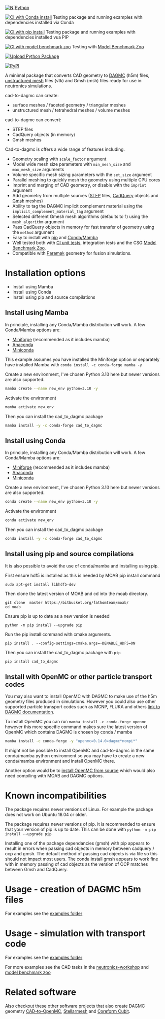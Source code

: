 
[![N|Python](https://www.python.org/static/community_logos/python-powered-w-100x40.png)](https://www.python.org)

[![CI with Conda install](https://github.com/fusion-energy/cad_to_dagmc/actions/workflows/ci_with_conda_install.yml/badge.svg)](https://github.com/fusion-energy/cad_to_dagmc/actions/workflows/ci_with_conda_install.yml) Testing package and running examples with dependencies installed via Conda

[![CI with pip install](https://github.com/fusion-energy/cad_to_dagmc/actions/workflows/ci_with_pip_install.yml/badge.svg)](https://github.com/fusion-energy/cad_to_dagmc/actions/workflows/ci_with_pip_install.yml) Testing package and running examples with dependencies installed vua PIP

[![CI with model benchmark zoo](https://github.com/fusion-energy/cad_to_dagmc/actions/workflows/ci_with_benchmarks.yml/badge.svg?branch=main)](https://github.com/fusion-energy/cad_to_dagmc/actions/workflows/ci_with_benchmarks.yml) Testing with [Model Benchmark Zoo](https://github.com/fusion-energy/model_benchmark_zoo)

[![Upload Python Package](https://github.com/fusion-energy/cad_to_dagmc/actions/workflows/python-publish.yml/badge.svg)](https://github.com/fusion-energy/cad_to_dagmc/actions/workflows/python-publish.yml)

[![PyPI](https://img.shields.io/pypi/v/cad_to_dagmc?color=brightgreen&label=pypi&logo=grebrightgreenen&logoColor=green)](https://pypi.org/project/cad_to_dagmc/)


A minimal package that converts CAD geometry to [DAGMC](https://github.com/svalinn/DAGMC/) (h5m) files, [unstructured mesh](https://docs.openmc.org/en/latest/pythonapi/generated/openmc.UnstructuredMesh.html) files (vtk) and Gmsh (msh) files ready for use in neutronics simulations.

cad-to-dagmc can create:
- surface meshes / faceted geometry / triangular meshes
- unstructured mesh / tetrahedral meshes / volume meshes

cad-to-dagmc can convert:
- STEP files
- CadQuery objects (in memory)
- Gmsh meshes

Cad-to-dagmc is offers a wide range of features including.
- Geometry scaling with ```scale_factor``` argument
- Model wide mesh size parameters with ```min_mesh_size``` and ```max_mesh_size``` arguments
- Volume specific mesh sizing parameters with the ```set_size``` argument
- Parallel meshing to quickly mesh the geometry using multiple CPU cores
- Imprint and merging of CAD geometry, or disable with the ```imprint``` argument
- Add geometry from multiple sources ([STEP](http://www.steptools.com/stds/step/) files, [CadQuery](https://cadquery.readthedocs.io) objects and [Gmsh](https://gmsh.info/) meshes)
- Ability to tag the DAGMC implicit complement material using the ```implicit_complement_material_tag``` argument
- Selected different Gmesh mesh algorithms (defaults to 1) using the ```mesh_algorithm``` argument
- Pass CadQuery objects in memory for fast transfer of geometry using the ```method``` argument
- Easy to install with [pip](https://pypi.org/project/cad-to-dagmc/) and [Conda/Mamba](https://anaconda.org/conda-forge/cad_to_dagmc)
- Well tested both with [CI unit tests](https://github.com/fusion-energy/cad_to_dagmc/tree/main/tests), integration tests and the CSG [Model Benchmark Zoo](https://github.com/fusion-energy/model_benchmark_zoo).
- Compatible with [Paramak](https://github.com/fusion-energy/paramak) geometry for fusion simulations.

# Installation options

- Install using Mamba
- Install using Conda
- Install using pip and source compilations

## Install using Mamba

In principle, installing any Conda/Mamba distribution will work. A few Conda/Mamba options are:
- [Miniforge](https://github.com/conda-forge/miniforge) (recommended as it includes mamba)
- [Anaconda](https://www.anaconda.com/download)
- [Miniconda](https://docs.conda.io/en/latest/miniconda.html)

This example assumes you have installed the Miniforge option or separately have installed Mamba with ```conda install -c conda-forge mamba -y```

Create a new environment, I've chosen Python 3.10 here but newer versions are
also supported.
```bash
mamba create --name new_env python=3.10 -y
```

Activate the environment
```bash
mamba activate new_env
```

Then you can install the cad_to_dagmc package
```bash
mamba install -y -c conda-forge cad_to_dagmc
```

## Install using Conda

In principle, installing any Conda/Mamba distribution will work. A few Conda/Mamba options are:
- [Miniforge](https://github.com/conda-forge/miniforge) (recommended as it includes mamba)
- [Anaconda](https://www.anaconda.com/download)
- [Miniconda](https://docs.conda.io/en/latest/miniconda.html)

Create a new environment, I've chosen Python 3.10 here but newer versions are
also supported.
```bash
conda create --name new_env python=3.10 -y
```

Activate the environment
```bash
conda activate new_env
```

Then you can install the cad_to_dagmc package
```bash
conda install -y -c conda-forge cad_to_dagmc
```

## Install using pip and source compilations

It is also possible to avoid the use of conda/mamba and installing using pip.

First ensure hdf5 is installed as this is needed by MOAB pip install command

```
sudo apt-get install libhdf5-dev
```

Then clone the latest version of MOAB and cd into the moab directory.

```
git clone  master https://bitbucket.org/fathomteam/moab/
cd moab
```

Ensure pip is up to date as a new version is needed
```
python -m pip install --upgrade pip
```

Run the pip install command with cmake arguments.
```
pip install . --config-settings=cmake.args=-DENABLE_HDF5=ON
```

Then you can install the cad_to_dagmc package with ```pip```

```bash
pip install cad_to_dagmc
```

## Install with OpenMC or other particle transport codes

You may also want to install OpenMC with DAGMC to make use of the h5m geometry files produced in simulations. However you could also use other supported particle transport codes such as MCNP, FLUKA and others [link to DAGMC documentation](https://svalinn.github.io/DAGMC/).

To install OpenMC you can run ```mamba install -c conda-forge openmc``` however this more specific command makes sure the latest version of OpenMC which contains DAGMC is chosen by conda / mamba
```bash
mamba install -c conda-forge -y "openmc=0.14.0=dagmc*nompi*"
```

It might not be possible to install OpenMC and cad-to-dagmc in the same conda/mamba python environment so you may have to create a new conda/mamba environment and install OpenMC there.

Another option would be to [install OpenMC from source](https://docs.openmc.org/en/stable/quickinstall.html) which would also need compiling with MOAB and DAGMC options.


# Known incompatibilities

The package requires newer versions of Linux. For example the package does not work on Ubuntu 18.04 or older.

The package requires newer versions of pip. It is recommended to ensure that your version of pip is up to date. This can be done with ```python -m pip install --upgrade pip```

Installing one of the package dependancies (gmsh) with pip appears to result in errors when passing cad objects in memory between cadquery / ocp and gmsh. The default method of passing cad objects is via file so this should not impact most users. The conda install gmsh appears to work fine with in memory passing of cad objects as the version of OCP matches between Gmsh and CadQuery.


# Usage - creation of DAGMC h5m files

For examples see the [examples folder](https://github.com/fusion-energy/cad_to_dagmc/tree/main/examples)

# Usage - simulation with transport code

For examples see the [examples folder](https://github.com/fusion-energy/cad_to_dagmc/tree/main/examples)

For more examples see the CAD tasks in the [neutronics-workshop](https://github.com/fusion-energy/neutronics-workshop) and [model benchmark zoo](https://github.com/fusion-energy/model_benchmark_zoo)

# Related software

Also checkout these other software projects that also create DAGMC geometry [CAD-to-OpenMC](https://github.com/openmsr/CAD_to_OpenMC), [Stellarmesh](https://github.com/Thea-Energy/stellarmesh) and [Coreform Cubit](https://coreform.com/products/coreform-cubit/).
